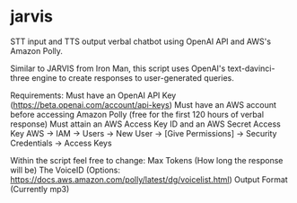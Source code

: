 # jarvis
STT input and TTS output verbal chatbot using OpenAI API and AWS's Amazon Polly.

Similar to JARVIS from Iron Man, this script uses OpenAI's text-davinci-three engine to create responses to user-generated queries.

Requirements:
    Must have an OpenAI API Key (https://beta.openai.com/account/api-keys)
    Must have an AWS account before accessing Amazon Polly (free for the first 120 hours of verbal response)
    Must attain an AWS Access Key ID and an AWS Secret Access Key 
        AWS -> IAM -> Users -> New User -> [Give Permissions] -> Security Credentials -> Access Keys

Within the script feel free to change:
    Max Tokens (How long the response will be)
    The VoiceID (Options: https://docs.aws.amazon.com/polly/latest/dg/voicelist.html)
    Output Format (Currently mp3)
